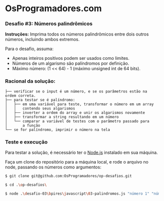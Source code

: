 # OsProgramadores.com

### Desafio #3: Números palindrômicos

**Instruções:** Imprima todos os números palindrômicos entre dois outros números, incluindo ambos extremos.

Para o desafio, assuma:

- Apenas inteiros positivos podem ser usados como limites.
- Números de um algarismo são palíndromos por definição.
- Máximo número: (1 << 64) - 1 (máximo unsigned int de 64 bits).

### Racional da solução:

```
├── verificar se o input é um número, e se os parâmetros estão na ordem correta.
├── para testar se é palíndromo:
│   ├── em uma variável para teste, transformar o número em um array
│   │   contendo seus algarismos
│   ├── inverter a ordem do array e unir os algarismos novamente
│   ├── transformar a string resultando em um número
│   └── comparar a variável de testes com o parâmetro passado para
│       a função
└── se for palíndromo, imprimir o número na tela

```
### Teste e execução

Para testar a solução, é necessário ter o [Node.js](https://nodejs.org/) instalado em sua máquina.

Faça um clone do repositório para a máquina local, e rode o arquivo no node, passando os números como argumentos:

```bash
$ git clone git@github.com:OsProgramadores/op-desafios.git

$ cd .\op-desafios\

$ node .\desafio-03\bpires\javascript\03-palindromos.js "número 1" "número 2"
```
